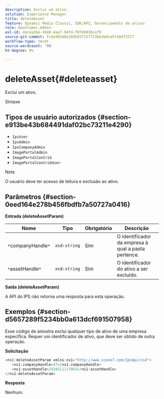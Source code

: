```yaml
---
description: Exclui um ativo.
solution: Experience Manager
title: deleteAsset
feature: Dynamic Media Classic, SDK/API, Gerenciamento de ativos
role: Developer,Admin
exl-id: dacea36e-3d40-4aaf-94fd-f0709830caf9
source-git-commit: fcda99340a18d5037157723bb3bdca5fa9df3277
workflow-type: tm+mt
source-wordcount: '99'
ht-degree: 0%

---
```


# deleteAsset{#deleteasset}

Exclui um ativo.

Sintaxe

## Tipos de usuário autorizados {#section-e913be43b684491daf02bc73211e4290}

* `IpsUser`
* `IpsAdmin`
* `IpsCompanyAdmin`
* `ImagePortalAdmin`
* `ImagePortalContrib`
* `ImagePortalContribUser`

>[!NOTE]
>
>O usuário deve ter acesso de leitura e exclusão ao ativo.

## Parâmetros {#section-0eed164e278b456fbdfb7a50727a0416}

**Entrada (deleteAssetParam)**

| Nome | Tipo | Obrigatório | Descrição |
|---|---|---|---|
| `*`companyHandle`*` | `xsd:string` | Sim | O identificador da empresa à qual a pasta pertence. |
| `*`assetHandle`*` | `xsd:string` | Sim | O identificador do ativo a ser excluído. |

**Saída (deleteAssetParam)**

A API do IPS não retorna uma resposta para esta operação.

## Exemplos {#section-d5657289f5234bb0a613dcf691507958}

Esse código de amostra exclui qualquer tipo de ativo de uma empresa específica. Requer um identificador de ativo, que deve ser obtido de outra operação.

**Solicitação**

```java
<ns1:deleteAssetParam xmlns:ns1="http://www.scene7.com/IpsApi/xsd">
   <ns1:companyHandle>47</ns1:companyHandle>
   <ns1:assetHandle>24265|1|17061</ns1:assetHandle>
</ns1:deleteAssetParam>
```

**Resposta**

Nenhum.
